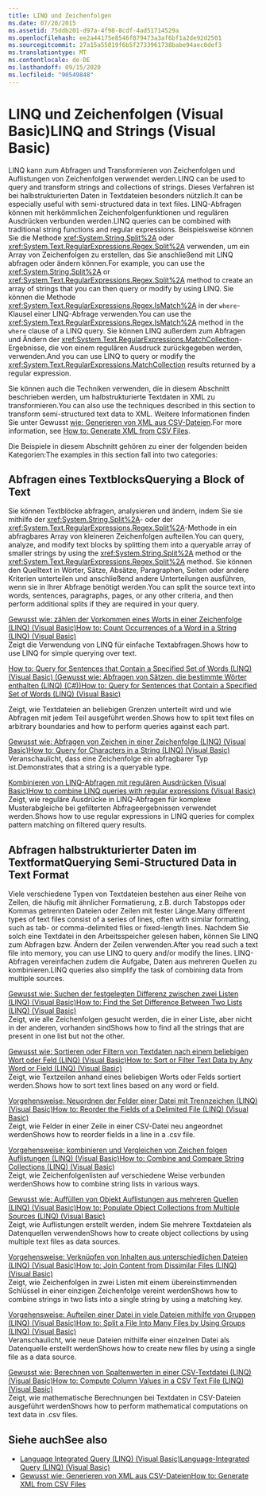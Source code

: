 ```yaml
---
title: LINQ und Zeichenfolgen
ms.date: 07/20/2015
ms.assetid: 75ddb201-d97a-4f98-8cdf-4ad51714529a
ms.openlocfilehash: ee2a44175e8546f879473a3af6bf1a2de92d2501
ms.sourcegitcommit: 27a15a55019f6b5f2733961738babe94aec0def3
ms.translationtype: MT
ms.contentlocale: de-DE
ms.lasthandoff: 09/15/2020
ms.locfileid: "90549848"
---
```

# <a name="linq-and-strings-visual-basic"></a><span data-ttu-id="bcec5-102">LINQ und Zeichenfolgen (Visual Basic)</span><span class="sxs-lookup"><span data-stu-id="bcec5-102">LINQ and Strings (Visual Basic)</span></span>
<span data-ttu-id="bcec5-103">LINQ kann zum Abfragen und Transformieren von Zeichenfolgen und Auflistungen von Zeichenfolgen verwendet werden.</span><span class="sxs-lookup"><span data-stu-id="bcec5-103">LINQ can be used to query and transform strings and collections of strings.</span></span> <span data-ttu-id="bcec5-104">Dieses Verfahren ist bei halbstrukturierten Daten in Textdateien besonders nützlich.</span><span class="sxs-lookup"><span data-stu-id="bcec5-104">It can be especially useful with semi-structured data in text files.</span></span> <span data-ttu-id="bcec5-105">LINQ-Abfragen können mit herkömmlichen Zeichenfolgenfunktionen und regulären Ausdrücken verbunden werden.</span><span class="sxs-lookup"><span data-stu-id="bcec5-105">LINQ queries can be combined with traditional string functions and regular expressions.</span></span> <span data-ttu-id="bcec5-106">Beispielsweise können Sie die Methode <xref:System.String.Split%2A> oder <xref:System.Text.RegularExpressions.Regex.Split%2A> verwenden, um ein Array von Zeichenfolgen zu erstellen, das Sie anschließend mit LINQ abfragen oder ändern können.</span><span class="sxs-lookup"><span data-stu-id="bcec5-106">For example, you can use the <xref:System.String.Split%2A> or <xref:System.Text.RegularExpressions.Regex.Split%2A> method to create an array of strings that you can then query or modify by using LINQ.</span></span> <span data-ttu-id="bcec5-107">Sie können die Methode <xref:System.Text.RegularExpressions.Regex.IsMatch%2A> in der `where`-Klausel einer LINQ-Abfrage verwenden.</span><span class="sxs-lookup"><span data-stu-id="bcec5-107">You can use the <xref:System.Text.RegularExpressions.Regex.IsMatch%2A> method in the `where` clause of a LINQ query.</span></span> <span data-ttu-id="bcec5-108">Sie können LINQ außerdem zum Abfragen und Ändern der <xref:System.Text.RegularExpressions.MatchCollection>-Ergebnisse, die von einem regulären Ausdruck zurückgegeben werden, verwenden.</span><span class="sxs-lookup"><span data-stu-id="bcec5-108">And you can use LINQ to query or modify the <xref:System.Text.RegularExpressions.MatchCollection> results returned by a regular expression.</span></span>  
  
 <span data-ttu-id="bcec5-109">Sie können auch die Techniken verwenden, die in diesem Abschnitt beschrieben werden, um halbstrukturierte Textdaten in XML zu transformieren.</span><span class="sxs-lookup"><span data-stu-id="bcec5-109">You can also use the techniques described in this section to transform semi-structured text data to XML.</span></span> <span data-ttu-id="bcec5-110">Weitere Informationen finden Sie unter Gewusst [wie: Generieren von XML aus CSV-Dateien](../../../../standard/linq/generate-xml-csv-files.md).</span><span class="sxs-lookup"><span data-stu-id="bcec5-110">For more information, see [How to: Generate XML from CSV Files](../../../../standard/linq/generate-xml-csv-files.md).</span></span>  
  
 <span data-ttu-id="bcec5-111">Die Beispiele in diesem Abschnitt gehören zu einer der folgenden beiden Kategorien:</span><span class="sxs-lookup"><span data-stu-id="bcec5-111">The examples in this section fall into two categories:</span></span>  
  
## <a name="querying-a-block-of-text"></a><span data-ttu-id="bcec5-112">Abfragen eines Textblocks</span><span class="sxs-lookup"><span data-stu-id="bcec5-112">Querying a Block of Text</span></span>  
 <span data-ttu-id="bcec5-113">Sie können Textblöcke abfragen, analysieren und ändern, indem Sie sie mithilfe der <xref:System.String.Split%2A>- oder der <xref:System.Text.RegularExpressions.Regex.Split%2A>-Methode in ein abfragbares Array von kleineren Zeichenfolgen aufteilen.</span><span class="sxs-lookup"><span data-stu-id="bcec5-113">You can query, analyze, and modify text blocks by splitting them into a queryable array of smaller strings by using the <xref:System.String.Split%2A> method or the <xref:System.Text.RegularExpressions.Regex.Split%2A> method.</span></span> <span data-ttu-id="bcec5-114">Sie können den Quelltext in Wörter, Sätze, Absätze, Paragraphen, Seiten oder andere Kriterien unterteilen und anschließend andere Unterteilungen ausführen, wenn sie in Ihrer Abfrage benötigt werden.</span><span class="sxs-lookup"><span data-stu-id="bcec5-114">You can split the source text into words, sentences, paragraphs, pages, or any other criteria, and then perform additional splits if they are required in your query.</span></span>  
  
 [<span data-ttu-id="bcec5-115">Gewusst wie: zählen der Vorkommen eines Worts in einer Zeichenfolge (LINQ) (Visual Basic)</span><span class="sxs-lookup"><span data-stu-id="bcec5-115">How to: Count Occurrences of a Word in a String (LINQ) (Visual Basic)</span></span>](how-to-count-occurrences-of-a-word-in-a-string-linq.md)  
 <span data-ttu-id="bcec5-116">Zeigt die Verwendung von LINQ für einfache Textabfragen.</span><span class="sxs-lookup"><span data-stu-id="bcec5-116">Shows how to use LINQ for simple querying over text.</span></span>  
  
 [<span data-ttu-id="bcec5-117">How to: Query for Sentences that Contain a Specified Set of Words (LINQ) (Visual Basic) (Gewusst wie: Abfragen von Sätzen, die bestimmte Wörter enthalten (LINQ) (C#))</span><span class="sxs-lookup"><span data-stu-id="bcec5-117">How to: Query for Sentences that Contain a Specified Set of Words (LINQ) (Visual Basic)</span></span>](how-to-query-for-sentences-that-contain-a-specified-set-of-words.md)

 <span data-ttu-id="bcec5-118">Zeigt, wie Textdateien an beliebigen Grenzen unterteilt wird und wie Abfragen mit jedem Teil ausgeführt werden.</span><span class="sxs-lookup"><span data-stu-id="bcec5-118">Shows how to split text files on arbitrary boundaries and how to perform queries against each part.</span></span>  
  
 [<span data-ttu-id="bcec5-119">Gewusst wie: Abfragen von Zeichen in einer Zeichenfolge (LINQ) (Visual Basic)</span><span class="sxs-lookup"><span data-stu-id="bcec5-119">How to: Query for Characters in a String (LINQ) (Visual Basic)</span></span>](how-to-query-for-characters-in-a-string-linq.md)  
 <span data-ttu-id="bcec5-120">Veranschaulicht, dass eine Zeichenfolge ein abfragbarer Typ ist.</span><span class="sxs-lookup"><span data-stu-id="bcec5-120">Demonstrates that a string is a queryable type.</span></span>  
  
 [<span data-ttu-id="bcec5-121">Kombinieren von LINQ-Abfragen mit regulären Ausdrücken (Visual Basic)</span><span class="sxs-lookup"><span data-stu-id="bcec5-121">How to combine LINQ queries with regular expressions (Visual Basic)</span></span>](how-to-combine-linq-queries-with-regular-expressions.md)  
 <span data-ttu-id="bcec5-122">Zeigt, wie reguläre Ausdrücke in LINQ-Abfragen für komplexe Musterabgleiche bei gefilterten Abfrageergebnissen verwendet werden.</span><span class="sxs-lookup"><span data-stu-id="bcec5-122">Shows how to use regular expressions in LINQ queries for complex pattern matching on filtered query results.</span></span>  
  
## <a name="querying-semi-structured-data-in-text-format"></a><span data-ttu-id="bcec5-123">Abfragen halbstrukturierter Daten im Textformat</span><span class="sxs-lookup"><span data-stu-id="bcec5-123">Querying Semi-Structured Data in Text Format</span></span>  
 <span data-ttu-id="bcec5-124">Viele verschiedene Typen von Textdateien bestehen aus einer Reihe von Zeilen, die häufig mit ähnlicher Formatierung, z.B. durch Tabstopps oder Kommas getrennten Dateien oder Zeilen mit fester Länge.</span><span class="sxs-lookup"><span data-stu-id="bcec5-124">Many different types of text files consist of a series of lines, often with similar formatting, such as tab- or comma-delimited files or fixed-length lines.</span></span> <span data-ttu-id="bcec5-125">Nachdem Sie solch eine Textdatei in den Arbeitsspeicher gelesen haben, können Sie LINQ zum Abfragen bzw. Ändern der Zeilen verwenden.</span><span class="sxs-lookup"><span data-stu-id="bcec5-125">After you read such a text file into memory, you can use LINQ to query and/or modify the lines.</span></span> <span data-ttu-id="bcec5-126">LINQ-Abfragen vereinfachen zudem die Aufgabe, Daten aus mehreren Quellen zu kombinieren.</span><span class="sxs-lookup"><span data-stu-id="bcec5-126">LINQ queries also simplify the task of combining data from multiple sources.</span></span>  
  
 [<span data-ttu-id="bcec5-127">Gewusst wie: Suchen der festgelegten Differenz zwischen zwei Listen (LINQ) (Visual Basic)</span><span class="sxs-lookup"><span data-stu-id="bcec5-127">How to: Find the Set Difference Between Two Lists (LINQ) (Visual Basic)</span></span>](how-to-find-the-set-difference-between-two-lists-linq.md)  
 <span data-ttu-id="bcec5-128">Zeigt, wie alle Zeichenfolgen gesucht werden, die in einer Liste, aber nicht in der anderen, vorhanden sind</span><span class="sxs-lookup"><span data-stu-id="bcec5-128">Shows how to find all the strings that are present in one list but not the other.</span></span>  
  
 [<span data-ttu-id="bcec5-129">Gewusst wie: Sortieren oder Filtern von Textdaten nach einem beliebigen Wort oder Feld (LINQ) (Visual Basic)</span><span class="sxs-lookup"><span data-stu-id="bcec5-129">How to: Sort or Filter Text Data by Any Word or Field (LINQ) (Visual Basic)</span></span>](how-to-sort-or-filter-text-data-by-any-word-or-field-linq.md)  
 <span data-ttu-id="bcec5-130">Zeigt, wie Textzeilen anhand eines beliebigen Worts oder Felds sortiert werden.</span><span class="sxs-lookup"><span data-stu-id="bcec5-130">Shows how to sort text lines based on any word or field.</span></span>  
  
 [<span data-ttu-id="bcec5-131">Vorgehensweise: Neuordnen der Felder einer Datei mit Trennzeichen (LINQ) (Visual Basic)</span><span class="sxs-lookup"><span data-stu-id="bcec5-131">How to: Reorder the Fields of a Delimited File (LINQ) (Visual Basic)</span></span>](how-to-reorder-the-fields-of-a-delimited-file.md)  
 <span data-ttu-id="bcec5-132">Zeigt, wie Felder in einer Zeile in einer CSV-Datei neu angeordnet werden</span><span class="sxs-lookup"><span data-stu-id="bcec5-132">Shows how to reorder fields in a line in a .csv file.</span></span>  
  
 [<span data-ttu-id="bcec5-133">Vorgehensweise: kombinieren und Vergleichen von Zeichen folgen Auflistungen (LINQ) (Visual Basic)</span><span class="sxs-lookup"><span data-stu-id="bcec5-133">How to: Combine and Compare String Collections (LINQ) (Visual Basic)</span></span>](how-to-combine-and-compare-string-collections-linq.md)  
 <span data-ttu-id="bcec5-134">Zeigt, wie Zeichenfolgenlisten auf verschiedene Weise verbunden werden</span><span class="sxs-lookup"><span data-stu-id="bcec5-134">Shows how to combine string lists in various ways.</span></span>  
  
 [<span data-ttu-id="bcec5-135">Gewusst wie: Auffüllen von Objekt Auflistungen aus mehreren Quellen (LINQ) (Visual Basic)</span><span class="sxs-lookup"><span data-stu-id="bcec5-135">How to: Populate Object Collections from Multiple Sources (LINQ) (Visual Basic)</span></span>](how-to-populate-object-collections-from-multiple-sources-linq.md)  
 <span data-ttu-id="bcec5-136">Zeigt, wie Auflistungen erstellt werden, indem Sie mehrere Textdateien als Datenquellen verwenden</span><span class="sxs-lookup"><span data-stu-id="bcec5-136">Shows how to create object collections by using multiple text files as data sources.</span></span>  
  
 [<span data-ttu-id="bcec5-137">Vorgehensweise: Verknüpfen von Inhalten aus unterschiedlichen Dateien (LINQ) (Visual Basic)</span><span class="sxs-lookup"><span data-stu-id="bcec5-137">How to: Join Content from Dissimilar Files (LINQ) (Visual Basic)</span></span>](how-to-join-content-from-dissimilar-files-linq.md)  
 <span data-ttu-id="bcec5-138">Zeigt, wie Zeichenfolgen in zwei Listen mit einem übereinstimmenden Schlüssel in einer einzigen Zeichenfolge vereint werden</span><span class="sxs-lookup"><span data-stu-id="bcec5-138">Shows how to combine strings in two lists into a single string by using a matching key.</span></span>  
  
 [<span data-ttu-id="bcec5-139">Vorgehensweise: Aufteilen einer Datei in viele Dateien mithilfe von Gruppen (LINQ) (Visual Basic)</span><span class="sxs-lookup"><span data-stu-id="bcec5-139">How to: Split a File Into Many Files by Using Groups (LINQ) (Visual Basic)</span></span>](how-to-split-a-file-into-many-files-by-using-groups-linq.md)  
 <span data-ttu-id="bcec5-140">Veranschaulicht, wie neue Dateien mithilfe einer einzelnen Datei als Datenquelle erstellt werden</span><span class="sxs-lookup"><span data-stu-id="bcec5-140">Shows how to create new files by using a single file as a data source.</span></span>  
  
 [<span data-ttu-id="bcec5-141">Gewusst wie: Berechnen von Spaltenwerten in einer CSV-Textdatei (LINQ) (Visual Basic)</span><span class="sxs-lookup"><span data-stu-id="bcec5-141">How to: Compute Column Values in a CSV Text File (LINQ) (Visual Basic)</span></span>](how-to-compute-column-values-in-a-csv-text-file-linq.md)  
 <span data-ttu-id="bcec5-142">Zeigt, wie mathematische Berechnungen bei Textdaten in CSV-Dateien ausgeführt werden</span><span class="sxs-lookup"><span data-stu-id="bcec5-142">Shows how to perform mathematical computations on text data in .csv files.</span></span>  
  
## <a name="see-also"></a><span data-ttu-id="bcec5-143">Siehe auch</span><span class="sxs-lookup"><span data-stu-id="bcec5-143">See also</span></span>

- [<span data-ttu-id="bcec5-144">Language Integrated Query (LINQ) (Visual Basic)</span><span class="sxs-lookup"><span data-stu-id="bcec5-144">Language-Integrated Query (LINQ) (Visual Basic)</span></span>](index.md)
- [<span data-ttu-id="bcec5-145">Gewusst wie: Generieren von XML aus CSV-Dateien</span><span class="sxs-lookup"><span data-stu-id="bcec5-145">How to: Generate XML from CSV Files</span></span>](../../../../standard/linq/generate-xml-csv-files.md)
